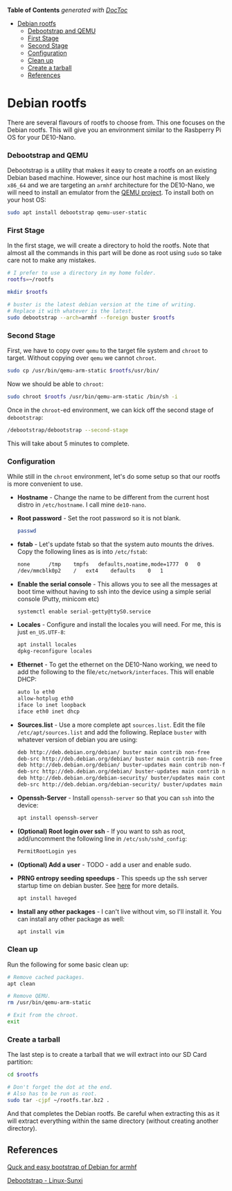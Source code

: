 <!-- START doctoc generated TOC please keep comment here to allow auto update -->
<!-- DON'T EDIT THIS SECTION, INSTEAD RE-RUN doctoc TO UPDATE -->
**Table of Contents**  *generated with [DocToc](https://github.com/thlorenz/doctoc)*

- [Debian rootfs](#debian-rootfs)
    - [Debootstrap and QEMU](#debootstrap-and-qemu)
    - [First Stage](#first-stage)
    - [Second Stage](#second-stage)
    - [Configuration](#configuration)
    - [Clean up](#clean-up)
    - [Create a tarball](#create-a-tarball)
  - [References](#references)

<!-- END doctoc generated TOC please keep comment here to allow auto update -->

# Debian rootfs

There are several flavours of rootfs to choose from. This one focuses on the Debian rootfs. This will give you an environment similar to the Rasbperry Pi OS for your DE10-Nano.

### Debootstrap and QEMU

Debootstrap is a utility that makes it easy to create a rootfs on an existing Debian based machine. However, since our host machine is most likely `x86_64` and we are targeting an `armhf` architecture for the DE10-Nano, we will need to install an emulator from the [QEMU project](https://wiki.qemu.org/Main_Page). To install both on your host OS:

```bash
sudo apt install debootstrap qemu-user-static
```

### First Stage

In the first stage, we will create a directory to hold the rootfs. Note that almost all the commands in this part will be done as root using `sudo` so take care not to make any mistakes.

```bash
# I prefer to use a directory in my home folder.
rootfs=~/rootfs

mkdir $rootfs

# buster is the latest debian version at the time of writing.
# Replace it with whatever is the latest.
sudo debootstrap --arch=armhf --foreign buster $rootfs
```

### Second Stage

First, we have to copy over `qemu` to the target file system and `chroot` to target. Without copying over `qemu` we cannot `chroot`.

```bash
sudo cp /usr/bin/qemu-arm-static $rootfs/usr/bin/
```

Now we should be able to `chroot`:

```bash
sudo chroot $rootfs /usr/bin/qemu-arm-static /bin/sh -i
```

Once in the `chroot`-ed environment, we can kick off the second stage of `debootstrap`:

```bash
/debootstrap/debootstrap --second-stage
```

This will take about 5 minutes to complete.

### Configuration

While still in the `chroot` environment, let's do some setup so that our rootfs is more convenient to use.

* **Hostname** - Change the name to be different from the current host distro in `/etc/hostname`. I call mine `de10-nano`.

* **Root password** - Set the root password so it is not blank.

  ```bash
  passwd
  ```

* **fstab** - Let's update fstab so that the system auto mounts the drives. Copy the following lines as is into `/etc/fstab`:

  ```bash
  none		/tmp	tmpfs	defaults,noatime,mode=1777	0	0
  /dev/mmcblk0p2	/	ext4	defaults	0	1 
  ```

* **Enable the serial console** - This allows you to see all the messages at boot time without having to ssh into the device using a simple serial console (Putty, minicom etc)

  ```bash
  systemctl enable serial-getty@ttyS0.service
  ```

* **Locales** - Configure and install the locales you will need. For me, this is just `en_US.UTF-8`:

  ```bash
  apt install locales
  dpkg-reconfigure locales
  ```

* **Ethernet** - To get the ethernet on the DE10-Nano working, we need to add the following to the file`/etc/network/interfaces`. This will enable DHCP:

  ```bash
  auto lo eth0
  allow-hotplug eth0
  iface lo inet loopback
  iface eth0 inet dhcp
  ```

* **Sources.list** - Use a more complete apt `sources.list`. Edit the file `/etc/apt/sources.list` and add the following. Replace `buster` with whatever version of debian you are using:

  ```bash
  deb http://deb.debian.org/debian/ buster main contrib non-free
  deb-src http://deb.debian.org/debian/ buster main contrib non-free
  deb http://deb.debian.org/debian/ buster-updates main contrib non-free
  deb-src http://deb.debian.org/debian/ buster-updates main contrib non-free
  deb http://deb.debian.org/debian-security/ buster/updates main contrib non-free
  deb-src http://deb.debian.org/debian-security/ buster/updates main contrib non-free
  ```

* **Openssh-Server** - Install `openssh-server` so that you can `ssh` into the device:

  ```bash
  apt install openssh-server
  ```

* **(Optional) Root login over ssh** - If you want to ssh as root, add/uncomment the following line in `/etc/ssh/sshd_config`:

  ```bash
  PermitRootLogin yes
  ```

* **(Optional) Add a user** - TODO - add a user and enable sudo.

* **PRNG entropy seeding speedups** - This speeds up the ssh server startup time on debian buster. See [here](http://linux-sunxi.org/Debootstrap) for more details.

  ```bash
  apt install haveged
  ```

* **Install any other packages** - I can't live without vim, so I'll install it. You can install any other package as well:

  ```bash
  apt install vim
  ```

### Clean up

Run the following for some basic clean up:

```bash
# Remove cached packages.
apt clean

# Remove QEMU.
rm /usr/bin/qemu-arm-static

# Exit from the chroot.
exit
```

### Create a tarball

The last step is to create a tarball that we will extract into our SD Card partition:

```bash
cd $rootfs

# Don't forget the dot at the end.
# Also has to be run as root.
sudo tar -cjpf ~/rootfs.tar.bz2 .
```

And that completes the Debian rootfs. Be careful when extracting this as it will extract everything within the same directory (without creating another directory).



## References

[Quck and easy bootstrap of Debian for armhf](https://blog.lazy-evaluation.net/posts/linux/debian-armhf-bootstrap.html)

[Debootstrap - Linux-Sunxi](http://linux-sunxi.org/Debootstrap)

